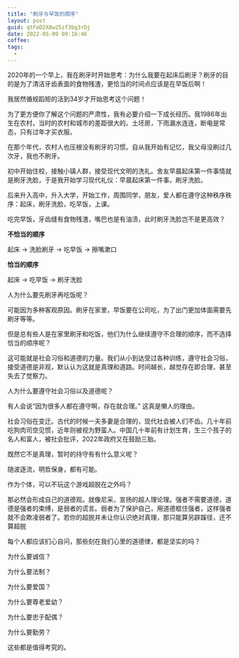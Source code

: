 ```yaml
---
title: "刷牙与早饭的顺序"
layout: post
guid: qtFeD2X8w25zf3bq3rDj
date: 2022-05-09 09:16:46
coffee:
tags:
  -
---
```



2020年的一个早上，我在刷牙时开始思考：为什么我要在起床后刷牙？刷牙的目的是为了清洁牙齿表面的食物残渣，更恰当的时间点应该是在早饭后啊！

我居然循规蹈矩的活到34岁才开始思考这个问题！

为了更方便你了解这个问题的严肃性，我有必要介绍一下成长经历。我1986年出生在农村，当时的农村和城市的差距很大的。土坯房，下雨漏水连连，断电是常态，只有过年才买衣服。

在那个年代，农村人也压根没有刷牙的习惯。自从我开始有记忆，我父母没刷过几次牙，我也不刷牙。

初中开始住校，接触小镇人群，接受现代文明的洗礼。舍友早晨起床第一件事情就是刷牙洗脸，于是我开始学习现代礼仪：早晨起床第一件事，刷牙洗脸。

后来升入高中，升入大学，开始工作，周围同学，朋友，爱人都在遵守这种秩序秩序：起床，刷牙洗脸，吃早饭，上课。

吃完早饭，牙齿缝有食物残渣，嘴巴也是有油渍，此时刷牙洗脸岂不是更高效？

**不恰当的顺序**

起床 -> 洗脸刷牙 -> 吃早饭 -> 擦嘴漱口

**恰当的顺序**

起床 -> 吃早饭 -> 刷牙洗脸


人为什么要先刷牙再吃饭呢？

可能因为多种客观原因。刷牙在家里，早饭要在公司吃，为了出门更加体面需要先刷牙等等。


但是总有些人是在家里刷牙和吃饭，他们为什么继续遵守不合理的顺序，而不选择恰当的顺序呢？

这可能就是社会习俗和道德的力量。我们从小到达受过各种训练，遵守社会习俗，接受道德是非观，默认认为这就是真理和道路。时间越长，越觉存在即合理，甚至失去了觉察力。

人为什么要遵守社会习俗以及道德呢？

有人会说“因为很多人都在遵守啊，存在就合理。” 这真是懒人的理由。

社会习俗在变迁。古代的时候一夫多妻是合理的，现代社会被人们不齿。几十年前吃狗肉司空见惯，近年则被视为野蛮人。中国几十年前有计划生育，生三个孩子的名人和富人，被社会批评，2022年政府又在鼓励三胎。

既然它不是真理，暂时的持守有有什么意义呢？

随波逐流，明哲保身，都有可能。

作为个体，可以不玩这个游戏超脱在之外吗？

那必然会形成自己的道德观。就像尼采，宣扬的超人理论理。强者不需要道德，道德是强者的束缚，是弱者的谎言。弱者为了保护自己，用道德框住强者，这样强者就不会欺凌弱者了。若你的超脱并未让你认识绝对真理，那只能算另辟蹊径，还不算超脱

每个人都应该扪心自问，那些刻在我们心里的道德律，都是坚实的吗？

为什么要诚信？

为什么要法制？

为什么要爱国？

为什么要尊老爱幼？

为什么要忠于配偶？

为什么要勤劳？

这些都是值得考究的。


